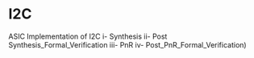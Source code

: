 # I2C
ASIC Implementation of I2C
i-   Synthesis
ii-  Post Synthesis_Formal_Verification
iii- PnR
iv-  Post_PnR_Formal_Verification)
